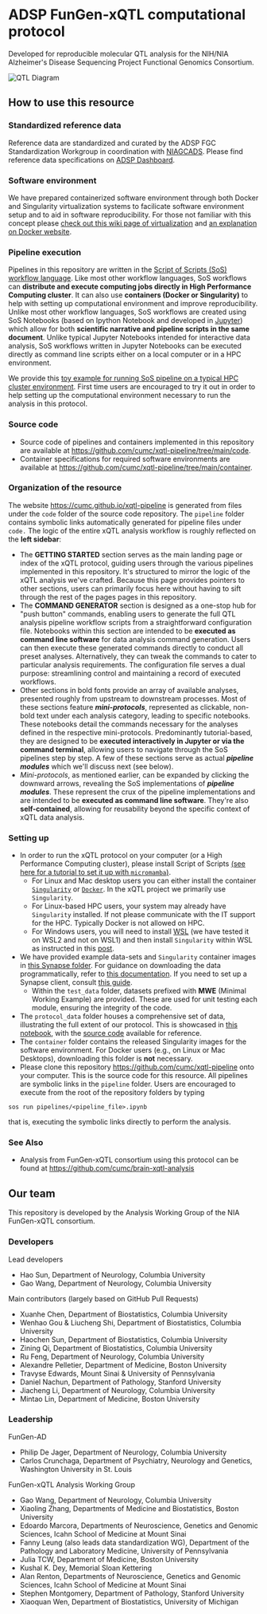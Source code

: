 # ADSP FunGen-xQTL computational protocol

Developed for reproducible molecular QTL analysis for the NIH/NIA Alzheimer's Disease Sequencing Project Functional Genomics Consortium.

![QTL Diagram](code/images/complete_workflow.png)


## How to use this resource

### Standardized reference data

Reference data are standardized and curated by the ADSP FGC Standardization Workgroup in coordination with [NIAGCADS](https://www.nia.nih.gov/research/ad-genetics). Please find reference data specifications on [ADSP Dashboard](https://www.niagads.org/adsp/content/adspgcadgenomeresources-v2pdf).

### Software environment

We have prepared containerized software environment through both Docker and Singularity virtualization systems to facilicate software environment setup and to aid in software reproducibility. For those not familiar with this concept please [check out this wiki page of virtualization](https://en.wikipedia.org/wiki/OS-level_virtualization) and [an explanation on Docker website](https://www.docker.com/resources/what-container/).

### Pipeline execution

Pipelines in this repository are written in the [Script of Scripts (SoS) workflow language](https://vatlab.github.io/sos-docs/). Like most other workflow languages, SoS workflows can **distribute and execute computing jobs directly in High Performance Computing cluster**. It can also use **containers (Docker or Singularity)** to help with setting up computational environment and improve reproducibility. Unlike most other workflow languages, SoS workflows are created using SoS Notebooks (based on Ipython Notebook and developed in [Jupyter](https://jupyter.org/)) which allow for both **scientific narrative and pipeline scripts in the same document**. Unlike typical Jupyter Notebooks intended for interactive data analysis, SoS workflows written in Jupyter Notebooks can be executed directly as command line scripts either on a local computer or in a HPC environment. 

We provide this [toy example for running SoS pipeline on a typical HPC cluster environment](https://github.com/cumc/xqtl-pipeline/blob/main/code/misc/Job_Example.ipynb). First time users are encouraged to try it out in order to help setting up the computational environment necessary to run the analysis in this protocol.

### Source code

- Source code of pipelines and containers implemented in this repository are available at https://github.com/cumc/xqtl-pipeline/tree/main/code. 
- Container specifications for required software environments are available at https://github.com/cumc/xqtl-pipeline/tree/main/container.

### Organization of the resource

The website https://cumc.github.io/xqtl-pipeline is generated from files under the `code` folder of the source code repository. The `pipeline` folder contains symbolic links automatically generated for pipeline files under `code.` The logic of the entire xQTL analysis workflow is roughly reflected on the **left sidebar**:

- The **GETTING STARTED**  section serves as the main landing page or index of the xQTL protocol, guiding users through the various pipelines implemented in this repository. It's structured to mirror the logic of the xQTL analysis we've crafted. Because this page provides pointers to other sections, users can primarily focus here without having to sift through the rest of the pages pages in this repository.
- The **COMMAND GENERATOR** section is designed as a one-stop hub for "push button" commands, enabling users to generate the full QTL analysis pipeline workflow scripts from a straightforward configuration file. Notebooks within this section are intended to be **executed as command line software** for data analysis command generation. Users can then execute these generated commands directly to conduct all preset analyses. Alternatively, they can tweak the commands to cater to particular analysis requirements. The configuration file serves a dual purpose: streamlining control and maintaining a record of executed workflows.
- Other sections in bold fonts provide an array of available analyses, presented roughly from upstream to downstream processes. Most of these sections feature ***mini-protocols***, represented as clickable, non-bold text under each analysis category, leading to specific notebooks. These notebooks detail the commands necessary for the analyses defined in the respective mini-protocols. Predominantly tutorial-based, they are designed to be **executed interactively in Jupyter or via the command terminal**, allowing users to navigate through the SoS pipelines step by step. A few of these sections serve as actual ***pipeline modules*** which we'll discuss next (see below).
- *Mini-protocols*, as mentioned earlier, can be expanded by clicking the downward arrows, revealing the SoS implementations of ***pipeline modules***. These represent the crux of the pipeline implementations and are intended to be **executed as command line software**. They're also **self-contained**, allowing for reusability beyond the specific context of xQTL data analysis.

### Setting up

- In order to run the xQTL protocol on your computer (or a High Performance Computing cluster), please install Script of Scripts [(see here for a tutorial to set it up with `micromamba`)](https://wanggroup.org/orientation/jupyter-setup). 
    - For Linux and Mac desktop users you can either install the container [`Singularity`](https://docs.sylabs.io/guides/3.2/user-guide/installation.html#) or [`Docker`](https://www.docker.com/). In the xQTL project we primarily use `Singularity`.
    - For Linux-based HPC users, your system may already have `Singularity` installed. If not please communicate with the IT support for the HPC. Typically Docker is not allowed on HPC.
    - For Windows users, you will need to install [WSL](https://learn.microsoft.com/en-us/windows/wsl/install) (we have tested it on WSL2 and not on WSL1) and then install `Singularity` within WSL as instructed in this [post](https://www.blopig.com/blog/2021/09/using-singularity-on-windows-with-wsl2/).
- We have provided example data-sets and `Singularity` container images in [this Synapse folder](https://www.synapse.org/#!Synapse:syn36416559/files/). For guidance on downloading the data programmatically, refer to [this documentation](https://help.synapse.org/docs/Upload-and-Download-Data-in-Bulk.2003796248.html). If you need to set up a Synapse client, consult [this guide](https://help.synapse.org/docs/Installing-Synapse-API-Clients.1985249668.html).
  - Within the `test_data` folder, datasets prefixed with **MWE** (Minimal Working Example) are provided. These are used for unit testing each module, ensuring the integrity of the code.
- The `protocol_data` folder houses a comprehensive set of data, illustrating the full extent of our protocol. This is showcased in [this notebook](https://cumc.github.io/xqtl-pipeline/code/xqtl_protocol_demo.html), with the [source code](https://github.com/cumc/xqtl-pipeline/blob/main/code/xqtl_protocol_demo.ipynb) available for reference.
- The `container` folder contains the released Singularity images for the software environment. For Docker users (e.g., on Linux or Mac Desktops), downloading this folder is **not** necessary.
- Please clone this repository https://github.com/cumc/xqtl-pipeline onto your computer. This is the source code for this resource. All pipelines are symbolic links in the `pipeline` folder. Users are encouraged to execute from the root of the repository folders by typing 

```
sos run pipelines/<pipeline_file>.ipynb
```

that is, executing the symbolic links directly to perform the analysis.

### See Also

- Analysis from FunGen-xQTL consortium using this protocol can be found at https://github.com/cumc/brain-xqtl-analysis

## Our team

This repository is developed by the Analysis Working Group of the NIA FunGen-xQTL consortium.

### Developers

Lead developers

- Hao Sun, Department of Neurology, Columbia University
- Gao Wang, Department of Neurology, Columbia University

Main contributors (largely based on GitHub Pull Requests)

- Xuanhe Chen, Department of Biostatistics, Columbia University
- Wenhao Gou & Liucheng Shi, Department of Biostatistics, Columbia University
- Haochen Sun, Department of Biostatistics, Columbia University
- Zining Qi, Department of Biostatistics, Columbia University
- Ru Feng, Department of Neurology, Columbia University
- Alexandre Pelletier, Department of Medicine, Boston University
- Travyse Edwards, Mount Sinai & University of Pennsylvania
- Daniel Nachun, Department of Pathology, Stanford University
- Jiacheng Li, Department of Neurology, Columbia University
- Mintao Lin, Department of Medicine, Boston University

### Leadership

FunGen-AD

- Philip De Jager, Department of Neurology, Columbia University
- Carlos Crunchaga, Department of Psychiatry, Neurology and Genetics, Washington University in St. Louis

FunGen-xQTL Analysis Working Group

- Gao Wang, Department of Neurology, Columbia University
- Xiaoling Zhang, Departments of Medicine and Biostatistics, Boston University
- Edoardo Marcora, Departments of Neuroscience, Genetics and Genomic Sciences, Icahn School of Medicine at Mount Sinai
- Fanny Leung (also leads data standardization WG), Department of the Pathology and Laboratory Medicine, University of Pennsylvania
- Julia TCW, Department of Medicine, Boston University
- Kushal K. Dey, Memorial Sloan Kettering 
- Alan Renton, Departments of Neuroscience, Genetics and Genomic Sciences, Icahn School of Medicine at Mount Sinai
- Stephen Montgomery, Department of Pathology, Stanford University
- Xiaoquan Wen, Department of Biostatistics, University of Michigan